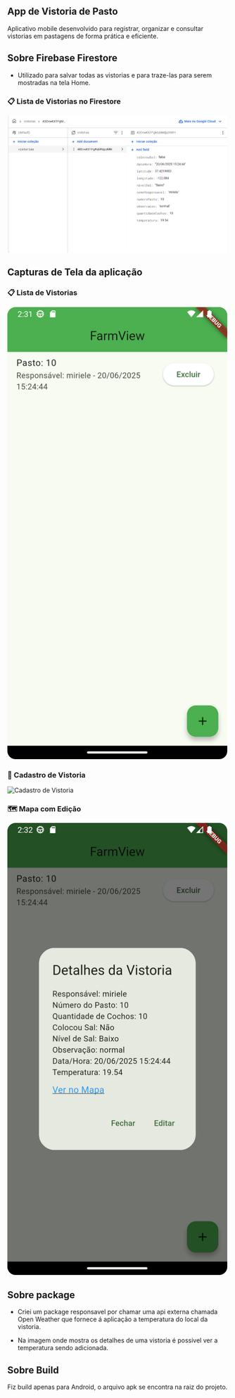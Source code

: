 ## App de Vistoria de Pasto

Aplicativo mobile desenvolvido para registrar, organizar e consultar vistorias em pastagens de forma prática e eficiente.

## Sobre Firebase Firestore

- Utilizado para salvar todas as vistorias e para traze-las para serem mostradas na tela Home.

<h3>📋 Lista de Vistorias no Firestore</h3>
<img src="imagens/firestore-vistorias.png" alt="Lista de Vistorias" width="500"/>

## Capturas de Tela da aplicação

<h3>📋 Lista de Vistorias</h3>
<img src="imagens/lista-vistorias.png" alt="Lista de Vistorias" width="500"/>

<h3>📝 Cadastro de Vistoria</h3>
<img src="imagens/cadastro-vistoria.png" alt="Cadastro de Vistoria" width="500"/>

<h3>🗺️ Mapa com Edição</h3>
<img src="imagens/mapa-vistoria.png" alt="Mapa da Vistoria" width="500"/>


## Sobre package

- Criei um package responsavel por chamar uma api externa chamada  Open Weather que fornece á
aplicação a temperatura do local da vistoria.

- Na imagem onde mostra os detalhes de uma vistoria é possivel ver a temperatura sendo adicionada.

## Sobre Build
Fiz build apenas para Android, o arquivo apk se encontra na raiz do projeto.


